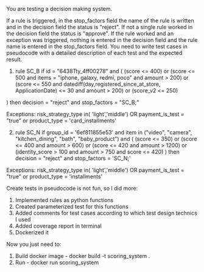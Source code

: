 

You are testing a decision making system.


If a rule is triggered, in the stop_factors field the name of the rule is written and in the decision field the status is "reject".
If not a single rule worked in the decision field the status is "approve".
If the rule worked and an exception was triggered, nothing is entered in the decision field and the rule name is entered in the stop_factors field.
You need to write test cases in pseudocode with a detailed description of each test and the expected result.

1. rule SC_B
if id = "6438Tty_4ff00278"
and
( (score <= 400)
    or
    (score <= 500 and items = "iphone, galaxy, redmi, poco" and amount > 200)
    or
    (score <= 550 and datediff(day,registered_since_at_store, ApplicationDate) <= 30 and amount > 200)
    or
    (score_v2 <= 250)

)
then decision = "reject" and stop_factors = "SC_B;"

Exceptions: risk_strategy_type in( 'light','middle') OR payment_is_test = "true" or product_type = 'card_installments' 


2. rule SC_N
if group_id = '6ef811855e53'
and item in ("video", "camera", "kitchen_dining", "bath", "baby_product")
and (	(score <= 350) or
        (score <= 400 and amount > 600) or
        (score <= 420 and amount > 1200) or
        (identity_score > 100 and amount > 750
        and score <= 420)
)
then decision = "reject" and stop_factors = 'SC_N;'


Exceptions: risk_strategy_type in( 'light','middle') OR payment_is_test = "true" or product_type = 'installments' 


Create tests in pseudocode is not fun, so I did more:

1. Implemented rules as python functions
2. Created parameterized test for this functions
3. Added comments for test cases according to which test design technics I used
4. Added coverage report in terminal
5. Dockerized it

Now you just need to:
1. Build docker image - docker build -t scoring_system .
2. Run - docker run scoring_system


